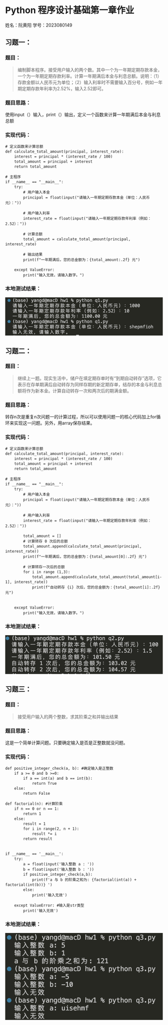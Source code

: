 # Python 程序设计基础第一章作业
姓名：阮黄阳
学号：2023080149
## 习题一：
### 题目：
> 编制脚本程序。接受用户输入的两个数。其中一个为一年期定期存款本金，一个为一年期定期存款利率。计算一年期满后本金与利息总额。说明：（1）存款金额以人民币元为单位；（2）输入利率时不需要输入百分号，例如一年期定期存款年利率为2.52%，输入2.52即可。

### 题目思路：
使用input（）输入，print（）输出，定义一个函数来计算一年期满后本金与利息总额

### 实现代码：
    # 定义函数来计算总额
    def calculate_total_amount(principal, interest_rate):
        interest = principal * (interest_rate / 100)
        total_amount = principal + interest
        return total_amount

    # 主程序
    if __name__ == "__main__":
        try:
            # 用户输入本金
            principal = float(input("请输入一年期定期存款本金（单位：人民币元）："))
            
            # 用户输入利率
            interest_rate = float(input("请输入一年期定期存款年利率（例如：2.52）："))
            
            # 计算总额
            total_amount = calculate_total_amount(principal, interest_rate)
            
            # 输出结果
            print(f"一年期满后，您的总金额为：{total_amount:.2f} 元")
            
        except ValueError:
            print("输入无效，请输入数字。")

### 本地测试结果：
![image](./q1_img.png)

## 习题二：
### 题目：
> 继续上一题。现实生活中，储户在填定期存单时有“到期自动转存”选项，它表示在存单期满后自动转存为同样存期的新定期存单，结存的本金与利息总额将作为新本金。计算自动转存一次和两次后的期满金额。

### 题目思路：
转存n次是重复n次问题一的计算过程，所以可以使用问题一的核心代码加上for循环来实现这一问题。另外，用array保存结果。

### 实现代码：
    # 定义函数来计算总额
    def calculate_total_amount(principal, interest_rate):
        interest = principal * (interest_rate / 100)
        total_amount = principal + interest
        return total_amount

    # 主程序
    if __name__ == "__main__":
        try:
            # 用户输入本金
            principal = float(input("请输入一年期定期存款本金（单位：人民币元）："))
            
            # 用户输入利率
            interest_rate = float(input("请输入一年期定期存款年利率（例如：2.52）："))
            
            total_amount = []
            # 计算转存 0 次后的总额
            total_amount.append(calculate_total_amount(principal, interest_rate))
            print(f"一年期满后，您的总金额为：{total_amount[0]:.2f} 元")

            # 计算转存一次后的总额
            for i in range (1,3):
                total_amount.append(calculate_total_amount(total_amount[i-1], interest_rate))
                print(f"自动转存 {i} 次后，您的总金额为：{total_amount[i]:.2f} 元")
            
            
        except ValueError:
            print("输入无效，请输入数字。")


### 本地测试结果：
![alt text](./q2_img.png)


## 习题三：
### 题目：
> 接受用户输入的两个整数，求其阶乘之和并输出结果

### 题目思路：
这是一个简单计算问题。只要确定输入是否是正整数就没问题。

### 实现代码：
    def positive_integer_check(a, b): #确定输入是正整数
        if a >= 0 and b >=0:
            if a == int(a) and b == int(b):
                return True
        else:
            return False
        
    def factorial(n): #计算阶乘
        if n == 0 or n == 1:
            return 1
        else:
            result = 1
            for i in range(2, n + 1):
                result *= i
            return result


    if __name__ == '__main__':
        try:
            a = float(input('输入整数 a : '))
            b = float(input('输入整数 b : '))
            if positive_integer_check(a,b):
                print(f'a 与 b 的阶乘之和为: {factorial(int(a)) + factorial(int(b))} ')
            else:
                print('输入无效')

        except ValueError: #输入是str类型
            print('输入无效')


### 本地测试结果：
![alt text](./q3_img.png)
